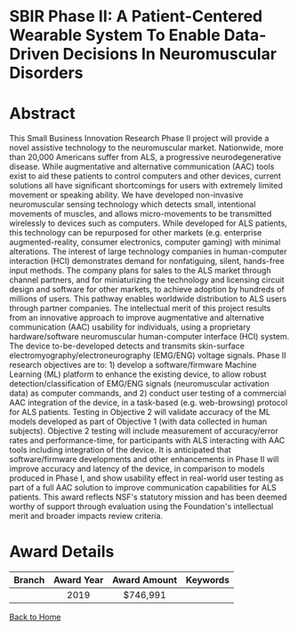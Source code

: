 
SBIR Phase II: A Patient-Centered Wearable System To Enable Data-Driven Decisions In Neuromuscular Disorders
============================================================================================================

# Abstract


This Small Business Innovation Research Phase II project will provide a novel assistive technology to the neuromuscular market. Nationwide, more than 20,000 Americans suffer from ALS, a progressive neurodegenerative disease. While augmentative and alternative communication (AAC) tools exist to aid these patients to control computers and other devices, current solutions all have significant shortcomings for users with extremely limited movement or speaking ability. We have developed non-invasive neuromuscular sensing technology which detects small, intentional movements of muscles, and allows micro-movements to be transmitted wirelessly to devices such as computers. While developed for ALS patients, this technology can be repurposed for other markets (e.g. enterprise augmented-reality, consumer electronics, computer gaming) with minimal alterations. The interest of large technology companies in human-computer interaction (HCI) demonstrates demand for nonfatiguing, silent, hands-free input methods. The company plans for sales to the ALS market through channel partners, and for miniaturizing the technology and licensing circuit design and software for other markets, to achieve adoption by hundreds of millions of users. This pathway enables worldwide distribution to ALS users through partner companies. The intellectual merit of this project results from an innovative approach to improve augmentative and alternative communication (AAC) usability for individuals, using a proprietary hardware/software neuromuscular human-computer interface (HCI) system. The device to-be-developed detects and transmits skin-surface electromyography/electroneurography (EMG/ENG) voltage signals. Phase II research objectives are to: 1) develop a software/firmware Machine Learning (ML) platform to enhance the existing device, to allow robust detection/classification of EMG/ENG signals (neuromuscular activation data) as computer commands, and 2) conduct user testing of a commercial AAC integration of the device, in a task-based (e.g. web-browsing) protocol for ALS patients. Testing in Objective 2 will validate accuracy of the ML models developed as part of Objective 1 (with data collected in human subjects). Objective 2 testing will include measurement of accuracy/error rates and performance-time, for participants with ALS interacting with AAC tools including integration of the device. It is anticipated that software/firmware developments and other enhancements in Phase II will improve accuracy and latency of the device, in comparison to models produced in Phase I, and show usability effect in real-world user testing as part of a full AAC solution to improve communication capabilities for ALS patients. This award reflects NSF's statutory mission and has been deemed worthy of support through evaluation using the Foundation's intellectual merit and broader impacts review criteria.  

# Award Details

|Branch|Award Year|Award Amount|Keywords|
| :---: | :---: | :---: | :---: |
||2019|$746,991||
  
  


[Back to Home](https://github.com/chrischow/dod_sbir_awards/Reports/JT/#463)